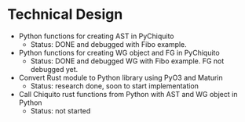 # Technical Design
- Python functions for creating AST in PyChiquito
  - Status: DONE and debugged with Fibo example.
- Python functions for creating WG object and FG in PyChiquito
  - Status: DONE and debugged WG with Fibo example. FG not debugged yet.
- Convert Rust module to Python library using PyO3 and Maturin
  - Status: research done, soon to start implementation
- Call Chiquito rust functions from Python with AST and WG object in Python
  - Status: not started
